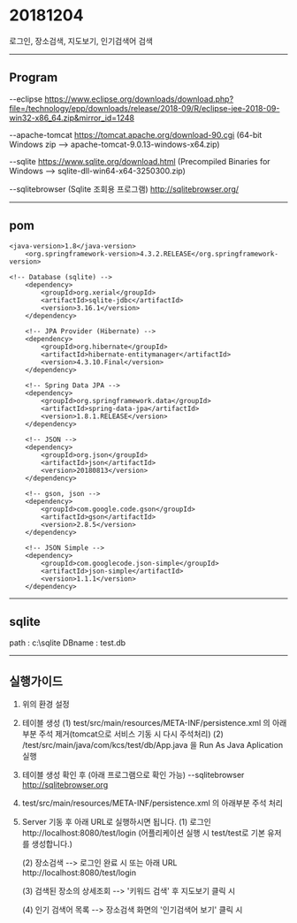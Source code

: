 # 20181204
로그인, 장소검색, 지도보기, 인기검색어 검색

---------------------------------------------
Program
---------------------------------------------
--eclipse
	https://www.eclipse.org/downloads/download.php?file=/technology/epp/downloads/release/2018-09/R/eclipse-jee-2018-09-win32-x86_64.zip&mirror_id=1248

--apache-tomcat
	https://tomcat.apache.org/download-90.cgi
	(64-bit Windows zip --> apache-tomcat-9.0.13-windows-x64.zip)

--sqlite
	https://www.sqlite.org/download.html
	(Precompiled Binaries for Windows --> sqlite-dll-win64-x64-3250300.zip)

--sqlitebrowser (Sqlite 조회용 프로그램)
	http://sqlitebrowser.org/
	
---------------------------------------------
pom
---------------------------------------------
    <java-version>1.8</java-version>
		<org.springframework-version>4.3.2.RELEASE</org.springframework-version>

    <!-- Database (sqlite) --> 
		<dependency>
            <groupId>org.xerial</groupId>
            <artifactId>sqlite-jdbc</artifactId>
            <version>3.16.1</version>
		</dependency>
		
		<!-- JPA Provider (Hibernate) --> 
		<dependency> 
			<groupId>org.hibernate</groupId> 
			<artifactId>hibernate-entitymanager</artifactId> 
			<version>4.3.10.Final</version> 
		</dependency> 
		
		<!-- Spring Data JPA --> 
		<dependency> 
			<groupId>org.springframework.data</groupId> 
			<artifactId>spring-data-jpa</artifactId> 
			<version>1.8.1.RELEASE</version> 
		</dependency>
		
		<!-- JSON -->
		<dependency>
		    <groupId>org.json</groupId>
		    <artifactId>json</artifactId>
		    <version>20180813</version>
		</dependency>
		
		<!-- gson, json -->
		<dependency>
			<groupId>com.google.code.gson</groupId>
			<artifactId>gson</artifactId>
			<version>2.8.5</version>
		</dependency>
		
		<!-- JSON Simple -->
		<dependency>
		    <groupId>com.googlecode.json-simple</groupId>
		    <artifactId>json-simple</artifactId>
		    <version>1.1.1</version>
		</dependency>

---------------------------------------------
sqlite
---------------------------------------------
path : c:\sqlite
DBname : test.db

---------------------------------------------
실행가이드
---------------------------------------------

1. 위의 환경 설정 

2. 테이블 생성
	(1) test/src/main/resources/META-INF/persistence.xml 의 아래부분 주석 제거(tomcat으로 서비스 기동 시 다시 주석처리)
		<!-- DB create 처음 실행에만 사용 
			<property name="hibernate.hbm2ddl.auto" value="create"/>  
		-->
	(2) /test/src/main/java/com/kcs/test/db/App.java 을 Run As Java Aplication 실행

3. 테이블 생성 확인 후 (아래 프로그램으로 확인 가능)
	--sqlitebrowser
	http://sqlitebrowser.org

4. test/src/main/resources/META-INF/persistence.xml 의 아래부분 주석 처리
	<property name="hibernate.hbm2ddl.auto" value="create"/>  
		
5. Server 기동 후 아래 URL로 실행하시면 됩니다.
	(1) 로그인 
		http://localhost:8080/test/login
		(어플리케이션 실행 시 test/test로 기본 유저를 생성합니다.)
	
	(2) 장소검색 --> 로그인 완료 시 또는 아래 URL
		http://localhost:8080/test/login
	
	(3) 검색된 장소의 상세조회 --> '키워드 검색' 후 지도보기 클릭 시
	
	(4) 인기 검색어 목록  --> 장소검색 화면의 '인기검색어 보기' 클릭 시

		

